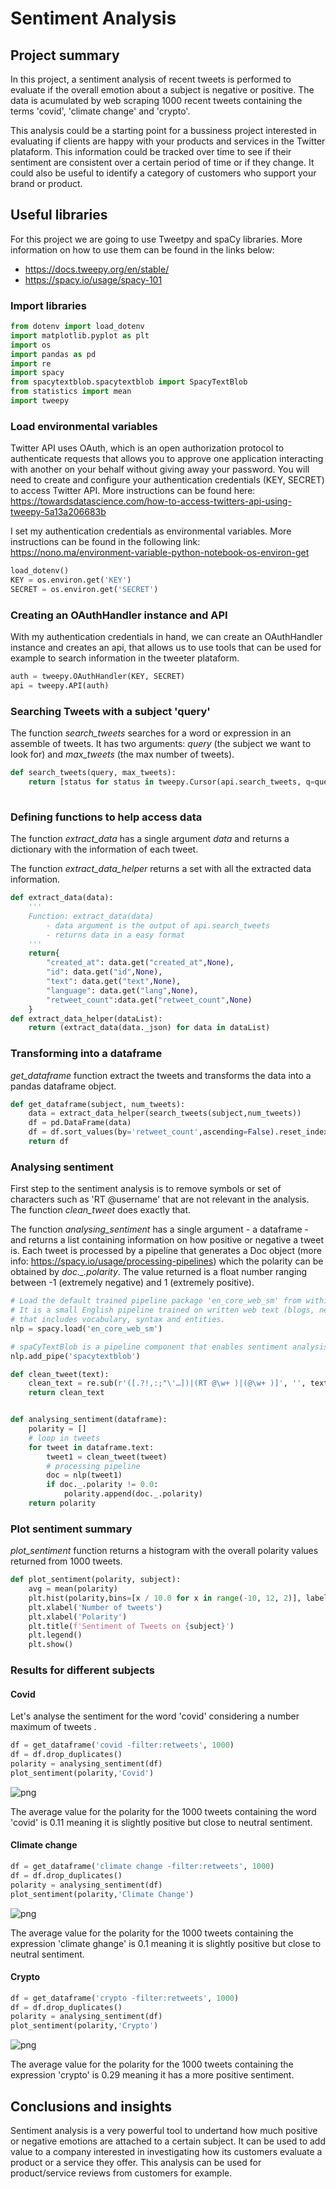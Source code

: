 # Sentiment Analysis

## Project summary

In this project, a sentiment analysis of recent tweets is performed to evaluate if the overall emotion about a subject is negative or positive. The data is acumulated by web scraping 1000 recent tweets containing the terms 'covid', 'climate change' and 'crypto'. 

This analysis could be a starting point for a bussiness project interested in evaluating if clients are happy with your products and services in the Twitter plataform. This information could be tracked over time to see if their sentiment are consistent over a certain period of time or if they change. It could also be useful to identify a category of customers who support your brand or product.

## Useful libraries

For this project we are going to use Tweetpy and spaCy libraries. More information on how to use them can be found in the links below: 
- https://docs.tweepy.org/en/stable/ 
- https://spacy.io/usage/spacy-101

### Import libraries


```python
from dotenv import load_dotenv
import matplotlib.pyplot as plt
import os
import pandas as pd
import re
import spacy
from spacytextblob.spacytextblob import SpacyTextBlob
from statistics import mean
import tweepy
```

### Load environmental variables

Twitter API uses OAuth, which is an open authorization protocol to authenticate requests that allows you to approve one application interacting with another on your behalf without giving away your password. You will need to create and configure your authentication credentials (KEY, SECRET) to access Twitter API. More instructions can be found here: https://towardsdatascience.com/how-to-access-twitters-api-using-tweepy-5a13a206683b

I set my authentication credentials as environmental variables. More instructions can be found in the following link: https://nono.ma/environment-variable-python-notebook-os-environ-get


```python
load_dotenv()
KEY = os.environ.get('KEY')
SECRET = os.environ.get('SECRET')
```

### Creating an OAuthHandler instance and API

With my authentication credentials in hand, we can create an OAuthHandler instance and creates an api, that allows us to use tools that can be used for example to search information in the tweeter plataform. 


```python
auth = tweepy.OAuthHandler(KEY, SECRET)
api = tweepy.API(auth)
```

### Searching Tweets with a subject 'query'

The function *search_tweets* searches for a word or expression in an assemble of tweets. It has two arguments: *query* (the subject we want to look for) and *max_tweets* (the max number of tweets). 


```python
def search_tweets(query, max_tweets):
    return [status for status in tweepy.Cursor(api.search_tweets, q=query,lang='en',result_type='recent').items(max_tweets)]
    
```

### Defining functions to help access data 

The function *extract_data* has a single argument *data* and returns a dictionary with the information of each tweet.

The function *extract_data_helper* returns a set with all the extracted data information.


```python
def extract_data(data):
    '''
    Function: extract_data(data) 
        - data argument is the output of api.search_tweets
        - returns data in a easy format 
    '''
    return{
        "created_at": data.get("created_at",None),
        "id": data.get("id",None),
        "text": data.get("text",None),
        "language": data.get("lang",None),
        "retweet_count":data.get("retweet_count",None)        
    }
def extract_data_helper(dataList):
    return (extract_data(data._json) for data in dataList)
```

### Transforming into a dataframe

*get_dataframe* function extract the tweets and transforms the data into a pandas dataframe object.


```python
def get_dataframe(subject, num_tweets):
    data = extract_data_helper(search_tweets(subject,num_tweets))
    df = pd.DataFrame(data)
    df = df.sort_values(by='retweet_count',ascending=False).reset_index(drop=True)
    return df
```

### Analysing sentiment

First step to the sentiment analysis is to remove symbols or set of characters such as 'RT @username' that are not relevant in the analysis. The function *clean_tweet* does exactly that.

The function *analysing_sentiment* has a single argument - a dataframe - and returns a list containing information on how positive or negative a tweet is. Each tweet is processed by a pipeline that generates a Doc object (more info: https://spacy.io/usage/processing-pipelines) which the polarity can be obtained by *doc._.polarity*. The value returned is a float number ranging between -1 (extremely negative) and 1 (extremely positive). 


```python
# Load the default trained pipeline package 'en_core_web_sm' from within spaCy. 
# It is a small English pipeline trained on written web text (blogs, news, comments), 
# that includes vocabulary, syntax and entities.
nlp = spacy.load('en_core_web_sm')

# spaCyTextBlob is a pipeline component that enables sentiment analysis
nlp.add_pipe('spacytextblob')

def clean_tweet(text):
    clean_text = re.sub(r'([.?!,:;"\'…])|(RT @\w+ )|(@\w+ )]', '', text)
    return clean_text


def analysing_sentiment(dataframe):
    polarity = []
    # loop in tweets
    for tweet in dataframe.text:        
        tweet1 = clean_tweet(tweet)
        # processing pipeline
        doc = nlp(tweet1)
        if doc._.polarity != 0.0:
            polarity.append(doc._.polarity)
    return polarity
```

### Plot sentiment summary

*plot_sentiment* function returns a histogram with the overall polarity values returned from 1000 tweets.


```python
def plot_sentiment(polarity, subject):
    avg = mean(polarity)
    plt.hist(polarity,bins=[x / 10.0 for x in range(-10, 12, 2)], label=f'$\mu$={round(avg,2)}', range=(-1,1))
    plt.xlabel('Number of tweets')
    plt.xlabel('Polarity')
    plt.title(f'Sentiment of Tweets on {subject}')
    plt.legend()
    plt.show()
```

### Results for different subjects

#### Covid
Let's analyse the sentiment for the word 'covid' considering a number maximum of tweets . 


```python
df = get_dataframe('covid -filter:retweets', 1000)
df = df.drop_duplicates()
polarity = analysing_sentiment(df)
plot_sentiment(polarity,'Covid')
```


    
![png](output_23_0.png)
    


The average value for the polarity for the 1000 tweets containing the word 'covid' is 0.11 meaning it is slightly positive but close to neutral sentiment.

#### Climate change


```python
df = get_dataframe('climate change -filter:retweets', 1000)
df = df.drop_duplicates()
polarity = analysing_sentiment(df)
plot_sentiment(polarity,'Climate Change')
```


    
![png](output_26_0.png)
    


The average value for the polarity for the 1000 tweets containing the expression 'climate ghange' is 0.1 meaning it is slightly positive but close to neutral sentiment.

#### Crypto


```python
df = get_dataframe('crypto -filter:retweets', 1000)
df = df.drop_duplicates()
polarity = analysing_sentiment(df)
plot_sentiment(polarity,'Crypto')
```


    
![png](output_29_0.png)
    


The average value for the polarity for the 1000 tweets containing the expression 'crypto' is 0.29 meaning it has a more positive sentiment.

## Conclusions and insights

Sentiment analysis is a very powerful tool to undertand how much positive or negative emotions are attached to a certain subject. It can be used to add value to a company interested in investigating how its customers evaluate a product or a service they offer. This analysis can be used for product/service reviews from customers for example. 
